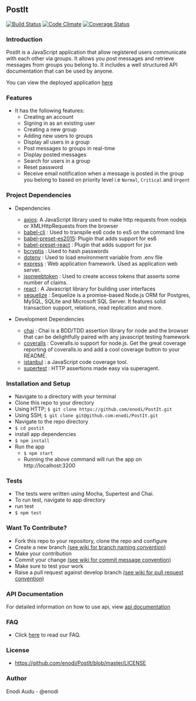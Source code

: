 ## PostIt 
[![Build Status](https://travis-ci.org/enodi/PostIt.svg?branch=add-license)](https://travis-ci.org/enodi/PostIt)  [![Code Climate](https://codeclimate.com/github/enodi/PostIt/badges/gpa.svg)](https://codeclimate.com/github/enodi/PostIt/)  [![Coverage Status](https://coveralls.io/repos/github/enodi/PostIt/badge.svg?branch=staging)](https://coveralls.io/github/enodi/PostIt?branch=staging)

### Introduction
PostIt is a JavaScript application that allow registered users communicate with each other via groups. It allows you post messages and retrieve messages from groups you belong to. It includes a well structured API documentation that can be used by anyone.

You can view the deployed application [here](https://postit-enodi.herokuapp.com/)

### Features
  * It has the following features:
      * Creating an account
      * Signing in as an existing user
      * Creating a new group
      * Adding new users to groups
      * Display all users in a group
      * Post messages to groups in real-time
      * Display posted messages
      * Search for users in a group
      * Reset password
      * Receive email notification when a message is posted in the group you belong to based on priority level i.e `Normal`,         `Critical` and `Urgent`

### Project Dependencies
* Dependencies

  * [axios](https://www.npmjs.com/package/axios): A JavaScript library used to make http requests from nodejs or        XMLHttpRequests from the browser
  * [babel-cli](https://www.npmjs.com/package/babel-cli) : Used to transpile es6 code to es5 on the command line
  * [babel-preset-es2015](https://www.npmjs.com/package/babel-preset-es2015): Plugin that adds support for es6
  * [babel-preset-react](https://www.npmjs.com/package/babel-preset-react) : Plugin that adds support for jsx
  * [bcryptjs](https://www.npmjs.com/package/bcryptjs) : Used to hash passwords 
  * [dotenv](https://www.npmjs.com/package/dotenv) : Used to load environment variable from .env file
  * [express](https://www.npmjs.com/package/express) : Web application framework. Used as application web server.
  * [jsonwebtoken](https://www.npmjs.com/package/jsonwebtoken) : Used to create access tokens that asserts some number of claims.
  * [react](https://www.npmjs.com/package/react) : A Javascript library for building user interfaces
  * [sequelize](https://www.npmjs.com/package/sequelize) : Sequelize is a promise-based Node.js ORM for Postgres, MySQL, SQLite and Microsoft SQL Server. It features         solid transaction support, relations, read replication and more.

* Development Dependencies

  * [chai](https://www.npmjs.com/package/chai) : Chai is a BDD/TDD assertion library for node and the browser that can be delightfully paired with any javascript         testing framework
  * [coveralls](https://www.npmjs.com/package/coveralls) : Coveralls.io support for node.js. Get the great coverage reporting of coveralls.io and add a cool coverage         button to your README.
  * [istanbul](https://www.npmjs.com/package/istanbul) : a JavaScript code coverage tool.
  * [supertest](https://www.npmjs.com/package/supertest) : HTTP assertions made easy via superagent.
  

### Installation and Setup

* Navigate to a directory with your terminal
* Clone this repo to your directory
* Using HTTP; ```$ git clone https://github.com/enodi/PostIt.git```
* Using SSH; ```$ git clone git@github.com:enodi/PostIt.git```
* Navigate to the repo directory
* ```$ cd postit```
* install app dependencies
* ```$ npm install```
* Run the app
  * ```$ npm start```
  * Running the above command will run the app on http://localhost:3200


### Tests
* The tests were written using Mocha, Supertest and Chai.
* To run test, navigate to app directory
* run test
* ```$ npm test```

### Want To Contribute?
* Fork this repo to your repository, clone the repo and configure
* Create a new branch [(see wiki for branch naming convention)](https://github.com/enodi/PostIt/wiki/Branch-Naming-Convention)
* Make your contribution
* Commit your change [(see wiki for commit message convention)](https://github.com/enodi/PostIt/wiki/Commit-Message-Convention)
* Make sure to test your work
* Raise a pull request against develop branch [(see wiki for pull request convention)](https://github.com/enodi/PostIt/wiki/Pull-Request-Naming-and-Description-Convention)

### API Documentation
For detailed information on how to use api, view [api documentation](http://postit-enodi.herokuapp.com/apidocs/#introduction)

### FAQ
* Click [here](https://github.com/enodi/PostIt/wiki/Frequently-Asked-Questions) to read our FAQ.

### License
* https://github.com/enodi/PostIt/blob/master/LICENSE

### Author
Enodi Audu - @enodi
